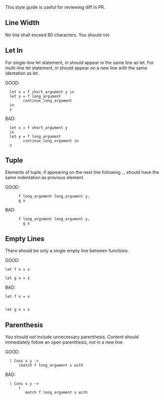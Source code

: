 This style guide is useful for reviewing diff in PR. 

Line Width
-----
No line shall exceed 80 characters. You should not 


Let In
------
For single-line let statement, in should appear in the same line as let.
For multi-line let statement, in should appear on a new line with the same identation as let.

GOOD:
```
  let x = f short_argument y in
  let y = f long_argument
	    continue_long_argument
  in
  z
```

BAD:
```
  let x = f short_argument y 
  in
  let y = f long_argument
	    continue_long_argument in
  z
```


Tuple
-------
Elements of tuple, if appearing on the next line following `,`, should have the same indentation as previous element.

GOOD:
```
      f long_argument long_argument y,
      g x
```

BAD:
```
      f long_argument long_argument y,
        g x
```
        


Empty Lines
-------
There should be only a single empty line between functions.

GOOD:
```
let f x = x

let g x = x
```

BAD:
```
let f x = x


let g x = x
```

Parenthesis
-----
You should not include unnecessary parenthesis. 
Content should immediately follow an open parenthesis, not in a new line.

GOOD:
```
  | Cons x y -> 
      (match f long_argument x with
```

BAD:
```
  | Cons x y -> 
      (
         match f long_argument x with
```



